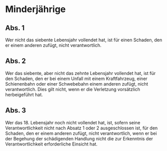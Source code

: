 # Minderjährige



## Abs. 1

 Wer nicht das siebente Lebensjahr vollendet hat, ist für einen Schaden, den er einem anderen zufügt, nicht verantwortlich.

## Abs. 2

 Wer das siebente, aber nicht das zehnte Lebensjahr vollendet hat, ist für den Schaden, den er bei einem Unfall mit einem Kraftfahrzeug, einer Schienenbahn oder einer Schwebebahn einem anderen zufügt, nicht verantwortlich. Dies gilt nicht, wenn er die Verletzung vorsätzlich herbeigeführt hat.

## Abs. 3

 Wer das 18. Lebensjahr noch nicht vollendet hat, ist, sofern seine Verantwortlichkeit nicht nach Absatz 1 oder 2 ausgeschlossen ist, für den Schaden, den er einem anderen zufügt, nicht verantwortlich, wenn er bei der Begehung der schädigenden Handlung nicht die zur Erkenntnis der Verantwortlichkeit erforderliche Einsicht hat. 

